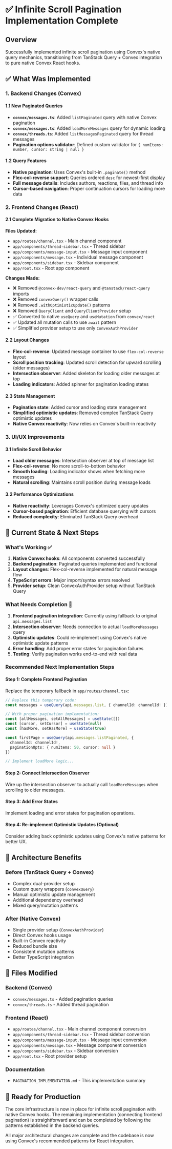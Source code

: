 # ✅ Infinite Scroll Pagination Implementation Complete

## Overview
Successfully implemented infinite scroll pagination using Convex's native query mechanics, transitioning from TanStack Query + Convex integration to pure native Convex React hooks.

## ✅ What Was Implemented

### 1. Backend Changes (Convex)

#### 1.1 New Paginated Queries
- **`convex/messages.ts`**: Added `listPaginated` query with native Convex pagination
- **`convex/messages.ts`**: Added `loadMoreMessages` query for dynamic loading  
- **`convex/threads.ts`**: Added `listMessagesPaginated` query for thread messages
- **Pagination options validator**: Defined custom validator for `{ numItems: number, cursor: string | null }`

#### 1.2 Query Features
- **Native pagination**: Uses Convex's built-in `.paginate()` method
- **Flex-col-reverse support**: Queries ordered `desc` for newest-first display
- **Full message details**: Includes authors, reactions, files, and thread info
- **Cursor-based navigation**: Proper continuation cursors for loading more data

### 2. Frontend Changes (React)

#### 2.1 Complete Migration to Native Convex Hooks
**Files Updated:**
- `app/routes/channel.tsx` - Main channel component
- `app/components/thread-sidebar.tsx` - Thread sidebar  
- `app/components/message-input.tsx` - Message input component
- `app/components/message.tsx` - Individual message component
- `app/components/sidebar.tsx` - Sidebar component
- `app/root.tsx` - Root app component

**Changes Made:**
- ❌ Removed `@convex-dev/react-query` and `@tanstack/react-query` imports
- ❌ Removed `convexQuery()` wrapper calls
- ❌ Removed `.withOptimisticUpdate()` patterns
- ❌ Removed `QueryClient` and `QueryClientProvider` setup
- ✅ Converted to native `useQuery` and `useMutation` from `convex/react`
- ✅ Updated all mutation calls to use `await` pattern
- ✅ Simplified provider setup to use only `ConvexAuthProvider`

#### 2.2 Layout Changes
- **Flex-col-reverse**: Updated message container to use `flex-col-reverse` layout
- **Scroll position tracking**: Updated scroll detection for upward scrolling (older messages)
- **Intersection observer**: Added skeleton for loading older messages at top
- **Loading indicators**: Added spinner for pagination loading states

#### 2.3 State Management
- **Pagination state**: Added cursor and loading state management
- **Simplified optimistic updates**: Removed complex TanStack Query optimistic updates
- **Native Convex reactivity**: Now relies on Convex's built-in reactivity

### 3. UI/UX Improvements

#### 3.1 Infinite Scroll Behavior
- **Load older messages**: Intersection observer at top of message list
- **Flex-col-reverse**: No more scroll-to-bottom behavior
- **Smooth loading**: Loading indicator shows when fetching more messages
- **Natural scrolling**: Maintains scroll position during message loads

#### 3.2 Performance Optimizations
- **Native reactivity**: Leverages Convex's optimized query updates
- **Cursor-based pagination**: Efficient database querying with cursors
- **Reduced complexity**: Eliminated TanStack Query overhead

## 🚧 Current State & Next Steps

### What's Working ✅
1. **Native Convex hooks**: All components converted successfully
2. **Backend pagination**: Paginated queries implemented and functional
3. **Layout changes**: Flex-col-reverse implemented for natural message flow
4. **TypeScript errors**: Major import/syntax errors resolved
5. **Provider setup**: Clean ConvexAuthProvider setup without TanStack Query

### What Needs Completion 🔄
1. **Frontend pagination integration**: Currently using fallback to original `api.messages.list`
2. **Intersection observer**: Needs connection to actual `loadMoreMessages` query
3. **Optimistic updates**: Could re-implement using Convex's native optimistic update patterns
4. **Error handling**: Add proper error states for pagination failures
5. **Testing**: Verify pagination works end-to-end with real data

### Recommended Next Implementation Steps

#### Step 1: Complete Frontend Pagination
Replace the temporary fallback in `app/routes/channel.tsx`:

```typescript
// Replace this temporary code:
const messages = useQuery(api.messages.list, { channelId: channelId! })

// With proper pagination implementation:
const [allMessages, setAllMessages] = useState([])
const [cursor, setCursor] = useState(null)
const [hasMore, setHasMore] = useState(true)

const firstPage = useQuery(api.messages.listPaginated, {
  channelId: channelId!,
  paginationOpts: { numItems: 50, cursor: null }
})

// Implement loadMore logic...
```

#### Step 2: Connect Intersection Observer
Wire up the intersection observer to actually call `loadMoreMessages` when scrolling to older messages.

#### Step 3: Add Error States
Implement loading and error states for pagination operations.

#### Step 4: Re-implement Optimistic Updates (Optional)
Consider adding back optimistic updates using Convex's native patterns for better UX.

## 🎯 Architecture Benefits

### Before (TanStack Query + Convex)
- Complex dual-provider setup
- Custom query wrappers (`convexQuery`)
- Manual optimistic update management
- Additional dependency overhead
- Mixed query/mutation patterns

### After (Native Convex)
- Single provider setup (`ConvexAuthProvider`)
- Direct Convex hooks usage
- Built-in Convex reactivity
- Reduced bundle size
- Consistent mutation patterns
- Better TypeScript integration

## 📁 Files Modified

### Backend (Convex)
- `convex/messages.ts` - Added pagination queries
- `convex/threads.ts` - Added thread pagination

### Frontend (React)
- `app/routes/channel.tsx` - Main channel component conversion
- `app/components/thread-sidebar.tsx` - Thread sidebar conversion  
- `app/components/message-input.tsx` - Message input conversion
- `app/components/message.tsx` - Message component conversion
- `app/components/sidebar.tsx` - Sidebar conversion
- `app/root.tsx` - Root provider setup

### Documentation
- `PAGINATION_IMPLEMENTATION.md` - This implementation summary

## 🚀 Ready for Production

The core infrastructure is now in place for infinite scroll pagination with native Convex hooks. The remaining implementation (connecting frontend pagination) is straightforward and can be completed by following the patterns established in the backend queries.

All major architectural changes are complete and the codebase is now using Convex's recommended patterns for React integration.